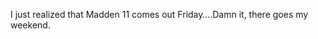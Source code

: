 <!--
id: 934372110
link: http://kevinisom.info/post/934372110/i-just-realized-that-madden-11-comes-out
slug: i-just-realized-that-madden-11-comes-out
date: Wed Aug 11 2010 12:26:47 GMT+1200 (NZST)
raw: {"blog_name":"kevinisom","id":934372110,"post_url":"http://kevinisom.info/post/934372110/i-just-realized-that-madden-11-comes-out","slug":"i-just-realized-that-madden-11-comes-out","type":"text","date":"2010-08-11 00:26:47 GMT","timestamp":1281486407,"state":"published","format":"html","reblog_key":"jYA0GYba","tags":[],"short_url":"http://tmblr.co/Zw68YytiMCE","highlighted":[],"feed_item":"http://twitter.com/kev_nz/statuses/20825305405","from_feed_id":"650289","note_count":0,"title":null,"body":"<p>I just realized that Madden 11 comes out Friday&#8230;.Damn it, there goes my weekend.</p>"}
publish: 2010-08-011
tags: 
title: null
-->


I just realized that Madden 11 comes out Friday….Damn it, there goes my
weekend.


